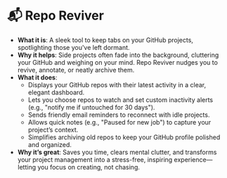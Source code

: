 # 📬 Repo Reviver

* **What it is**: A sleek tool to keep tabs on your GitHub projects, spotlighting those you've left dormant.  
* **Why it helps**: Side projects often fade into the background, cluttering your GitHub and weighing on your mind. Repo Reviver nudges you to revive, annotate, or neatly archive them.  
* **What it does**:  
  * Displays your GitHub repos with their latest activity in a clear, elegant dashboard.  
  * Lets you choose repos to watch and set custom inactivity alerts (e.g., "notify me if untouched for 30 days").  
  * Sends friendly email reminders to reconnect with idle projects.  
  * Allows quick notes (e.g., "Paused for new job") to capture your project’s context.  
  * Simplifies archiving old repos to keep your GitHub profile polished and organized.  
* **Why it’s great**: Saves you time, clears mental clutter, and transforms your project management into a stress-free, inspiring experience—letting you focus on creating, not chasing.
